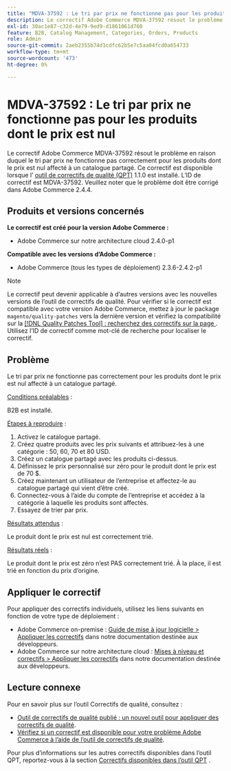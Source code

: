 ```yaml
---
title: "MDVA-37592 : Le tri par prix ne fonctionne pas pour les produits dont le prix est nul"
description: Le correctif Adobe Commerce MDVA-37592 résout le problème en raison duquel le tri par prix ne fonctionne pas correctement pour les produits dont le prix est nul affecté à un catalogue partagé. Ce correctif est disponible lorsque l’[outil de correctifs de qualité (QPT)](/help/announcements/adobe-commerce-announcements/magento-quality-patches-released-new-tool-to-self-serve-quality-patches.md) 1.1.0 est installé. L’ID de correctif est MDVA-37592. Veuillez noter que le problème doit être corrigé dans Adobe Commerce 2.4.4.
exl-id: 30ac1e87-c32d-4e79-9ed9-d1861061d760
feature: B2B, Catalog Management, Categories, Orders, Products
role: Admin
source-git-commit: 2aeb2355b74d1cdfc62b5e7c5aa04fcd0a654733
workflow-type: tm+mt
source-wordcount: '473'
ht-degree: 0%

---
```


# MDVA-37592 : Le tri par prix ne fonctionne pas pour les produits dont le prix est nul

Le correctif Adobe Commerce MDVA-37592 résout le problème en raison duquel le tri par prix ne fonctionne pas correctement pour les produits dont le prix est nul affecté à un catalogue partagé. Ce correctif est disponible lorsque l’ [outil de correctifs de qualité (QPT)](/help/announcements/adobe-commerce-announcements/magento-quality-patches-released-new-tool-to-self-serve-quality-patches.md) 1.1.0 est installé. L’ID de correctif est MDVA-37592. Veuillez noter que le problème doit être corrigé dans Adobe Commerce 2.4.4.

## Produits et versions concernés

**Le correctif est créé pour la version Adobe Commerce :**

* Adobe Commerce sur notre architecture cloud 2.4.0-p1

**Compatible avec les versions d’Adobe Commerce :**

* Adobe Commerce (tous les types de déploiement) 2.3.6-2.4.2-p1

>[!NOTE]
>
>Le correctif peut devenir applicable à d’autres versions avec les nouvelles versions de l’outil de correctifs de qualité. Pour vérifier si le correctif est compatible avec votre version Adobe Commerce, mettez à jour le package `magento/quality-patches` vers la dernière version et vérifiez la compatibilité sur la [[!DNL Quality Patches Tool] : recherchez des correctifs sur la page ](https://experienceleague.adobe.com/tools/commerce-quality-patches/index.html). Utilisez l’ID de correctif comme mot-clé de recherche pour localiser le correctif.

## Problème

Le tri par prix ne fonctionne pas correctement pour les produits dont le prix est nul affecté à un catalogue partagé.

<u>Conditions préalables</u> :

B2B est installé.

<u>Étapes à reproduire</u> :

1. Activez le catalogue partagé.
1. Créez quatre produits avec les prix suivants et attribuez-les à une catégorie : 50, 60, 70 et 80 USD.
1. Créez un catalogue partagé avec les produits ci-dessus.
1. Définissez le prix personnalisé sur zéro pour le produit dont le prix est de 70 $.
1. Créez maintenant un utilisateur de l’entreprise et affectez-le au catalogue partagé qui vient d’être créé.
1. Connectez-vous à l’aide du compte de l’entreprise et accédez à la catégorie à laquelle les produits sont affectés.
1. Essayez de trier par prix.

<u>Résultats attendus</u> :

Le produit dont le prix est nul est correctement trié.

<u>Résultats réels</u> :

Le produit dont le prix est zéro n’est PAS correctement trié. À la place, il est trié en fonction du prix d’origine.

## Appliquer le correctif

Pour appliquer des correctifs individuels, utilisez les liens suivants en fonction de votre type de déploiement :

* Adobe Commerce on-premise : [Guide de mise à jour logicielle > Appliquer les correctifs](https://experienceleague.adobe.com/en/docs/commerce-operations/tools/quality-patches-tool/usage) dans notre documentation destinée aux développeurs.
* Adobe Commerce sur notre architecture cloud : [Mises à niveau et correctifs > Appliquer les correctifs](https://experienceleague.adobe.com/en/docs/commerce-cloud-service/user-guide/develop/upgrade/apply-patches) dans notre documentation destinée aux développeurs.

## Lecture connexe

Pour en savoir plus sur l’outil Correctifs de qualité, consultez :

* [Outil de correctifs de qualité publié : un nouvel outil pour appliquer des correctifs de qualité](/help/announcements/adobe-commerce-announcements/magento-quality-patches-released-new-tool-to-self-serve-quality-patches.md).
* [Vérifiez si un correctif est disponible pour votre problème Adobe Commerce à l’aide de l’outil de correctifs de qualité](/help/support-tools/patches-available-in-qpt-tool/check-patch-for-magento-issue-with-magento-quality-patches.md).

Pour plus d’informations sur les autres correctifs disponibles dans l’outil QPT, reportez-vous à la section [Correctifs disponibles dans l’outil QPT](https://support.magento.com/hc/en-us/sections/360010506631-Patches-available-in-QPT-tool-) .
